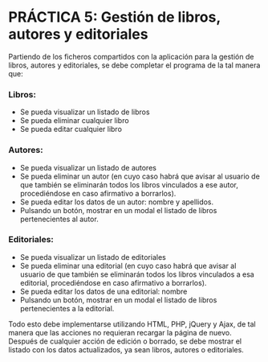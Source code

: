 # PRÁCTICA 5: Gestión de libros, autores y editoriales

Partiendo de los ficheros compartidos con la aplicación para la gestión de libros, autores y
editoriales, se debe completar el programa de la tal manera que:
### Libros:

* Se pueda visualizar un listado de libros
* Se pueda eliminar cualquier libro
* Se pueda editar cualquier libro

### Autores:
* Se pueda visualizar un listado de autores
* Se pueda eliminar un autor (en cuyo caso habrá que avisar al usuario de que
también se eliminarán todos los libros vinculados a ese autor, procediéndose en
caso afirmativo a borrarlos).
* Se pueda editar los datos de un autor: nombre y apellidos.
* Pulsando un botón, mostrar en un modal el listado de libros pertenecientes al
autor.

### Editoriales:
* Se pueda visualizar un listado de editoriales
* Se pueda eliminar una editorial (en cuyo caso habrá que avisar al usuario de que
también se eliminarán todos los libros vinculados a esa editorial, procediéndose
en caso afirmativo a borrarlos).
* Se pueda editar los datos de una editorial: nombre
* Pulsando un botón, mostrar en un modal el listado de libros pertenecientes a la
editorial.

Todo esto debe implementarse utilizando HTML, PHP, jQuery y Ajax, de tal manera que las
acciones no requieran recargar la página de nuevo. Después de cualquier acción de edición o
borrado, se debe mostrar el listado con los datos actualizados, ya sean libros, autores o
editoriales.
